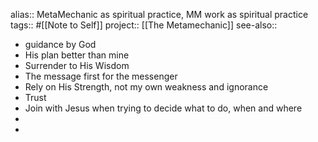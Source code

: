 alias:: MetaMechanic as spiritual practice, MM work as spiritual practice
tags:: #[[Note to Self]]
project:: [[The Metamechanic]]
see-also::

- guidance by God
- His plan better than mine
- Surrender to His Wisdom
- The message first for the messenger
- Rely on His Strength, not my own weakness and ignorance
- Trust
- Join with Jesus when trying to decide what to do, when and where
-
-